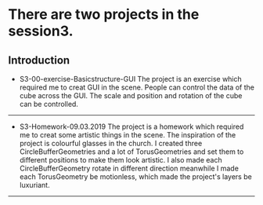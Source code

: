 # There are two projects in the session3.

## Introduction

* S3-00-exercise-Basicstructure-GUI
The project is an exercise which required me to creat GUI in the scene. People can control the data of the cube across the GUI. The scale and position and rotation of the cube can be controlled.

---

* S3-Homework-09.03.2019
The project is a homework which required me to creat some artistic things in the scene. The inspiration of the project is colourful glasses in the church. I created three CircleBufferGeometries and a lot of TorusGeometries and set them to different positions to make them look artistic. I also made each CircleBufferGeometry rotate in different direction meanwhile I made each TorusGeometry be motionless, which made the project's layers be luxuriant.

---
